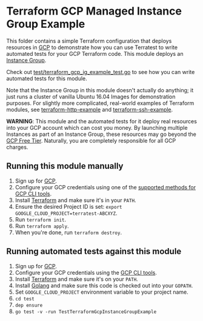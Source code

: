 # Terraform GCP Managed Instance Group Example

This folder contains a simple Terraform configuration that deploys resources in [GCP](https://cloud.google.com/) to demonstrate
how you can use Terratest to write automated tests for your GCP Terraform code. This module deploys an [Instance Group](
https://cloud.google.com/compute/docs/instance-groups/).

Check out [test/terraform_gcp_ig_example_test.go](https://github.com/terraform-modules-krish/terratest/blob/v0.14.0/test/terraform_gcp_ig_example_test.go) to see how you can write
automated tests for this module.

Note that the Instance Group in this module doesn't actually do anything; it just runs a cluster of vanilla Ubuntu 16.04
Images for demonstration purposes. For slightly more complicated, real-world examples of Terraform modules, see
[terraform-http-example](https://github.com/terraform-modules-krish/terratest/blob/v0.14.0/examples/terraform-http-example) and [terraform-ssh-example](https://github.com/terraform-modules-krish/terratest/blob/v0.14.0/examples/terraform-ssh-example).

**WARNING**: This module and the automated tests for it deploy real resources into your GCP account which can cost you
money. By launching multiple Instances as part of an Instance Group, these resources may go beyond the [GCP Free Tier](
https://cloud.google.com/free/). Naturally, you are completely responsible for all GCP charges.

## Running this module manually

1. Sign up for [GCP](https://cloud.google.com/).
1. Configure your GCP credentials using one of the [supported methods for GCP CLI
   tools](https://cloud.google.com/sdk/docs/quickstarts).
1. Install [Terraform](https://www.terraform.io/) and make sure it's in your `PATH`.
1. Ensure the desired Project ID is set: `export GOOGLE_CLOUD_PROJECT=terratest-ABCXYZ`.
1. Run `terraform init`.
1. Run `terraform apply`.
1. When you're done, run `terraform destroy`.

## Running automated tests against this module

1. Sign up for [GCP](https://cloud.google.com/free/).
1. Configure your GCP credentials using the [GCP CLI
   tools](https://cloud.google.com/sdk/docs/quickstarts).
1. Install [Terraform](https://www.terraform.io/) and make sure it's on your `PATH`.
1. Install [Golang](https://golang.org/) and make sure this code is checked out into your `GOPATH`.
1. Set `GOOGLE_CLOUD_PROJECT` environment variable to your project name.
1. `cd test`
1. `dep ensure`
1. `go test -v -run TestTerraformGcpInstanceGroupExample`
